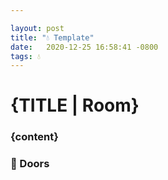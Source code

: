 ```yaml
---

layout: post
title: "💧 Template"
date:   2020-12-25 16:58:41 -0800
tags: 💧
---
```

# {TITLE | Room}

### {content}

### 🚪 Doors